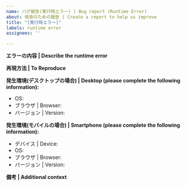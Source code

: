 ```yaml
---
name: バグ報告(実行時エラー) | Bug report (Runtime Error)
about: 改良のための報告 | Create a report to help us improve
title: "[実行時エラー]"
labels: runtime error
assignees: ''

---
```


**エラーの内容 | Describe the runtime error**

**再現方法 | To Reproduce**

**発生環境(デスクトップの場合) | Desktop (please complete the following information):**
 - OS:
 - ブラウザ | Browser:
 - バージョン | Version:

**発生環境(モバイルの場合) | Smartphone (please complete the following information):**
 - デバイス | Device:
 - OS:
 - ブラウザ | Browser:
 - バージョン | Version:

**備考 | Additional context**
